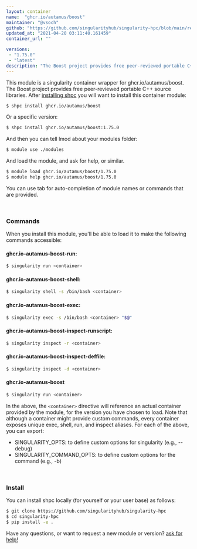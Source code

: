 ```yaml
---
layout: container
name:  "ghcr.io/autamus/boost"
maintainer: "@vsoch"
github: "https://github.com/singularityhub/singularity-hpc/blob/main/registry/ghcr.io/autamus/boost/container.yaml"
updated_at: "2021-04-20 03:11:40.161459"
container_url: ""

versions:
 - "1.75.0"
 - "latest"
description: "The Boost project provides free peer-reviewed portable C++ source libraries."
---
```


This module is a singularity container wrapper for ghcr.io/autamus/boost.
The Boost project provides free peer-reviewed portable C++ source libraries.
After [installing shpc](#install) you will want to install this container module:

```bash
$ shpc install ghcr.io/autamus/boost
```

Or a specific version:

```bash
$ shpc install ghcr.io/autamus/boost:1.75.0
```

And then you can tell lmod about your modules folder:

```bash
$ module use ./modules
```

And load the module, and ask for help, or similar.

```bash
$ module load ghcr.io/autamus/boost/1.75.0
$ module help ghcr.io/autamus/boost/1.75.0
```

You can use tab for auto-completion of module names or commands that are provided.

<br>

### Commands

When you install this module, you'll be able to load it to make the following commands accessible:

#### ghcr.io-autamus-boost-run:

```bash
$ singularity run <container>
```

#### ghcr.io-autamus-boost-shell:

```bash
$ singularity shell -s /bin/bash <container>
```

#### ghcr.io-autamus-boost-exec:

```bash
$ singularity exec -s /bin/bash <container> "$@"
```

#### ghcr.io-autamus-boost-inspect-runscript:

```bash
$ singularity inspect -r <container>
```

#### ghcr.io-autamus-boost-inspect-deffile:

```bash
$ singularity inspect -d <container>
```



#### ghcr.io-autamus-boost

```bash
$ singularity run <container>
```


In the above, the `<container>` directive will reference an actual container provided
by the module, for the version you have chosen to load. Note that although a container
might provide custom commands, every container exposes unique exec, shell, run, and
inspect aliases. For each of the above, you can export:

 - SINGULARITY_OPTS: to define custom options for singularity (e.g., --debug)
 - SINGULARITY_COMMAND_OPTS: to define custom options for the command (e.g., -b)

<br>
  
### Install

You can install shpc locally (for yourself or your user base) as follows:

```bash
$ git clone https://github.com/singularityhub/singularity-hpc
$ cd singularity-hpc
$ pip install -e .
```

Have any questions, or want to request a new module or version? [ask for help!](https://github.com/singularityhub/singularity-hpc/issues)